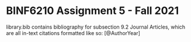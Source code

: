 # BINF6210 Assignment 5 - Fall 2021

library.bib contains bibliography for subsection 9.2 Journal Articles, which are all in-text citations formatted like so: [@AuthorYear]
